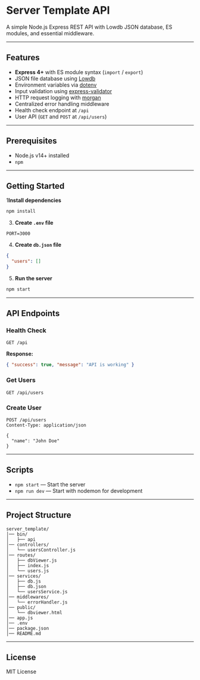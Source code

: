 # Server Template API

A simple Node.js Express REST API with Lowdb JSON database, ES modules, and essential middleware.

---

## Features

- **Express 4+** with ES module syntax (`import` / `export`)
- JSON file database using [Lowdb](https://github.com/typicode/lowdb)
- Environment variables via [dotenv](https://github.com/motdotla/dotenv)
- Input validation using [express-validator](https://express-validator.github.io/docs/)
- HTTP request logging with [morgan](https://github.com/expressjs/morgan)
- Centralized error handling middleware
- Health check endpoint at `/api`
- User API (`GET` and `POST` at `/api/users`)

---

## Prerequisites

- Node.js v14+ installed
- `npm` 

---

## Getting Started

1**Install dependencies**

```bash
npm install
```

3. **Create `.env` file**

```env
PORT=3000
```

4. **Create `db.json` file**

```json
{
  "users": []
}
```

5. **Run the server**

```bash
npm start
```

---

## API Endpoints

### Health Check

```http
GET /api
```
**Response:**
```json
{ "success": true, "message": "API is working" }
```

### Get Users

```http
GET /api/users
```

### Create User

```http
POST /api/users
Content-Type: application/json

{
  "name": "John Doe"
}
```

---

## Scripts

- `npm start` — Start the server
- `npm run dev` — Start with nodemon for development

---

## Project Structure

```
server_template/
│── bin/
│   ├── api  
│── controllers/
│   └── usersController.js
│── routes/
│   ├── dbViewer.js
│   ├── index.js
│   └── users.js
│── services/
│   ├── db.js
│   ├── db.json
│   └── usersService.js
│── middlewares/
│   └── errorHandler.js
│── public/
│   └── dbviewer.html
│── app.js
│── .env
│── package.json
│── README.md
```

---

## License

MIT License
